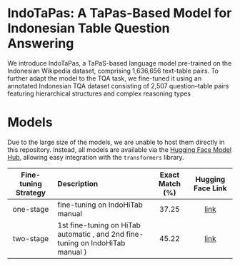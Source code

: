 # IndoTaPas: A TaPas-Based Model for Indonesian Table Question Answering
We introduce IndoTaPas, a TaPaS-based language model pre-trained on the Indonesian Wikipedia dataset, comprising 1,636,656 text-table pairs. To further adapt the model to the TQA task, we fine-tuned it using an annotated Indonesian TQA dataset consisting of 2,507 question–table pairs featuring hierarchical structures and complex reasoning types

# Models
Due to the large size of the models, we are unable to host them directly in this repository. Instead, all models are available via the [Hugging Face Model Hub](https://huggingface.co/), allowing easy integration with the `transformers` library.

|  Fine-tuning Strategy | Description | Exact Match (%) | Hugging Face Link |
|:----------------------:|:----------------------|:-----------------:|:-------------------:|
| one-stage | fine-tuning on IndoHiTab manual | 37.25 |  [link](rizki-syazali/tapasid_finetuned_itqa) |
| two-stage | 1st fine-tuning on HiTab automatic , and 2nd fine-tuning on IndoHiTab manual ) | 45.22 |[link](rizki-syazali/tapasid_finetuned_hitab_to_itqa) |

